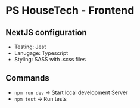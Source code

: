 # PS HouseTech - Frontend

## NextJS configuration

- Testing: Jest
- Lanugage: Typescript
- Styling: SASS with .scss files

## Commands

- `npm run dev` -> Start local development Server
- `npm test` -> Run tests

